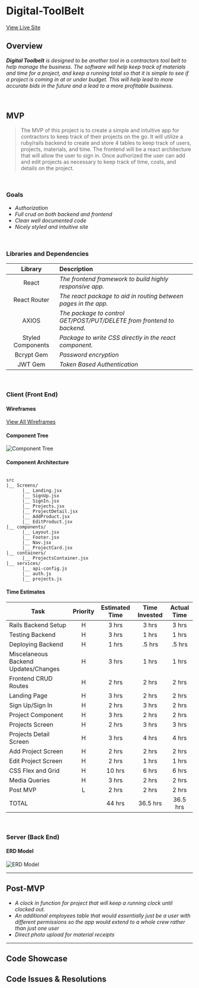 # Digital-ToolBelt

[View Live Site](https://digital-toolbelt.netlify.app/)

## Overview

_**Digital Toolbelt** is designed to be another tool in a contractors tool belt to help manage the business.
The software will help keep track of materials and time for a project, and keep a running total so that it is
simple to see if a project is coming in at or under budget. This will help lead to more accurate bids in the future and a lead to a more profitable business._


<br>

## MVP

> The MVP of this project is to create a simple and intuitive app for contractors to keep track of their projects on the go. It will utilize a ruby/rails backend to create and store 4 tables to keep track of users, projects, materials, and time. The frontend will be a react architecture that will allow the user to sign in. Once authorized the user can add and edit projects as necessary to keep track of time, costs, and details on the project. 

<br>

### Goals

- _Authorization_
- _Full crud on both backend and frontend_
- _Clean well documented code_
- _Nicely styled and intuitive site_

<br>

### Libraries and Dependencies



|     Library      | Description                                |
| :--------------: | :----------------------------------------- |
|      React       | _The frontend framework to build highly responsive app._ |
|   React Router   | _The react package to aid in routing between pages in the app._ |
|     AXIOS        | _The package to control GET/POST/PUT/DELETE from frontend to backend._ |
| Styled Components| _Package to write CSS directly in the react component._ |
|    Bcrypt Gem    | _Password encryption_ |
|    JWT Gem       |_Token Based Authentication_|

<br>

### Client (Front End)

#### Wireframes

[View All Wireframes](https://whimsical.com/UE2dxyXNXDkEiFdeztQ7pf)

#### Component Tree

![Component Tree ](https://i.imgur.com/TwvqQm5.png)

#### Component Architecture


``` structure

src
|__ Screens/
      |__ Landing.jsx
      |__ SignUp.jsx
      |__ SignIn.jsx
      |__ Projects.jsx
      |__ ProjectDetail.jsx
      |__ AddProduct.jsx
      |__ EditProduct.jsx
|__ components/
      |__ Layout.jsx
      |__ Footer.jsx
      |__ Nav.jsx
      |__ ProjectCard.jsx
|__ containers/
      |__ ProjectsContainer.jsx
|__ services/
      |__ api-config.js
      |__ auth.js
      |__ projects.js

```

#### Time Estimates


| Task                | Priority | Estimated Time | Time Invested | Actual Time | 
| ------------------- | :------: | :------------: | :-----------: | :---------: |
| Rails Backend Setup |    H     |     3 hrs      |     3 hrs     |    3 hrs      |
| Testing Backend     |    H     |     3 hrs      |     1 hrs     |     1 hrs     |
| Deploying Backend   |    H     |     1 hrs      |     .5 hrs     |     .5 hrs     |
| Miscelaneous Backend Updates/Changes |    H     |     3 hrs      |     1 hrs     |     1 hrs     |
| Frontend CRUD Routes |    H     |     2 hrs      |     2 hrs     |     2 hrs   |
| Landing Page         |    H     |     3 hrs      |     2 hrs     |     2 hrs    |
| Sign Up/Sign In      |    H     |     2 hrs      |     3 hrs     |     2 hrs     |
| Project Component    |    H     |     3 hrs      |     2 hrs     |     2 hrs   |
| Projects Screen    |    H     |     2 hrs      |     3 hrs     |     3 hrs    |
| Projects Detail Screen    |    H     |     3 hrs      |     4 hrs     |     4 hrs     |
| Add Project Screen    |    H     |     2 hrs      |     2 hrs     |     2 hrs    |
| Edit Project Screen    |    H     |     2 hrs      |     1 hrs     |     1 hrs    |
| CSS Flex and Grid |    H     |     10 hrs      |     6 hrs     |     6 hrs   |
| Media Queries    |    H     |     3 hrs      |     2 hrs     |     2 hrs    |
| Post MVP    |    L     |     2 hrs      |     2 hrs     |     2 hrs     |
| TOTAL               |          |     44 hrs      |     36.5 hrs     |     36.5 hrs    |

<br>

### Server (Back End)

#### ERD Model

![ERD Model](https://i.imgur.com/byLg7YN.png)
<br>

***

## Post-MVP

- _A clock in function for project that will keep a running clock until clocked out._
- _An additional employees table that would essentially just be a user with different permissions so the app would extend to a whole crew rather than just one user_
- _Direct photo upload for material receipts_

***

## Code Showcase

## Code Issues & Resolutions


